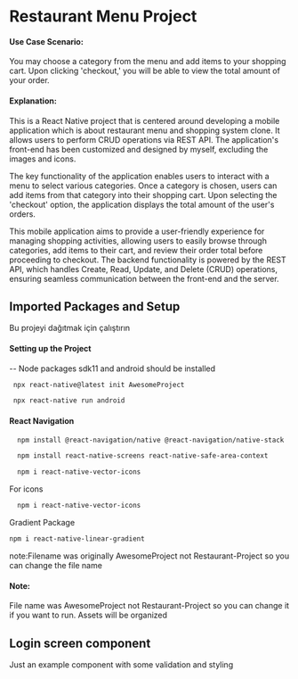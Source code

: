 # Restaurant Menu Project

#### Use Case Scenario:
You may choose a category from the menu and add items to your shopping cart. Upon clicking 'checkout,' you will be able to view the total amount of your order.

#### Explanation:
This is a React Native project that is centered around developing a mobile application which is about restaurant menu and shopping system clone. It allows users to perform CRUD operations via REST API. The application's front-end has been customized and designed by myself, excluding the images and icons.

The key functionality of the application enables users to interact with a menu to select various categories. Once a category is chosen, users can add items from that category into their shopping cart. Upon selecting the 'checkout' option, the application displays the total amount of the user's orders.

This mobile application aims to provide a user-friendly experience for managing shopping activities, allowing users to easily browse through categories, add items to their cart, and review their order total before proceeding to checkout. The backend functionality is powered by the REST API, which handles Create, Read, Update, and Delete (CRUD) operations, ensuring seamless communication between the front-end and the server.



## Imported Packages and Setup

Bu projeyi dağıtmak için çalıştırın

#### Setting up the Project
-- Node packages sdk11 and android should be installed

```bash
 npx react-native@latest init AwesomeProject
```

```bash
 npx react-native run android
```

#### React Navigation
```bash
  npm install @react-navigation/native @react-navigation/native-stack
```
```bash
  npm install react-native-screens react-native-safe-area-context
```
```bash
  npm i react-native-vector-icons
```



For icons
```bash
  npm i react-native-vector-icons
```
Gradient Package
```bash
npm i react-native-linear-gradient
```

note:Filename was originally AwesomeProject not Restaurant-Project so you can change the file name





#### Note:

 File name was AwesomeProject not Restaurant-Project so you can change it if you want to run.
 Assets will be organized 


  
## Login screen component

Just an example component with some validation and styling
